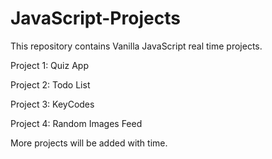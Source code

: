 # JavaScript-Projects

This repository contains Vanilla JavaScript real time projects.

Project 1: Quiz App

Project 2: Todo List

Project 3: KeyCodes

Project 4: Random Images Feed


More projects will be added with time. 
